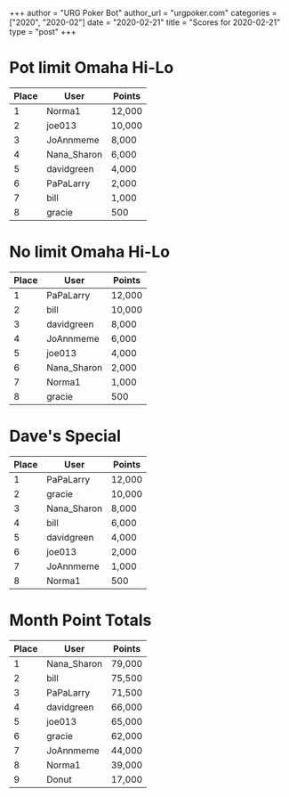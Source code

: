 +++
author = "URG Poker Bot"
author_url = "urgpoker.com"
categories = ["2020", "2020-02"]
date = "2020-02-21"
title = "Scores for 2020-02-21"
type = "post"
+++
# Pot limit Omaha Hi-Lo

| Place | User | Points |
|-------|------|--------|
| 1 | Norma1 | 12,000 |
| 2 | joe013 | 10,000 |
| 3 | JoAnnmeme | 8,000 |
| 4 | Nana_Sharon | 6,000 |
| 5 | davidgreen | 4,000 |
| 6 | PaPaLarry | 2,000 |
| 7 | bill | 1,000 |
| 8 | gracie | 500 |

# No limit Omaha Hi-Lo

| Place | User | Points |
|-------|------|--------|
| 1 | PaPaLarry | 12,000 |
| 2 | bill | 10,000 |
| 3 | davidgreen | 8,000 |
| 4 | JoAnnmeme | 6,000 |
| 5 | joe013 | 4,000 |
| 6 | Nana_Sharon | 2,000 |
| 7 | Norma1 | 1,000 |
| 8 | gracie | 500 |

# Dave's Special

| Place | User | Points |
|-------|------|--------|
| 1 | PaPaLarry | 12,000 |
| 2 | gracie | 10,000 |
| 3 | Nana_Sharon | 8,000 |
| 4 | bill | 6,000 |
| 5 | davidgreen | 4,000 |
| 6 | joe013 | 2,000 |
| 7 | JoAnnmeme | 1,000 |
| 8 | Norma1 | 500 |

# Month Point Totals

| Place | User | Points |
|-------|------|--------|
| 1 | Nana_Sharon | 79,000 |
| 2 | bill | 75,500 |
| 3 | PaPaLarry | 71,500 |
| 4 | davidgreen | 66,000 |
| 5 | joe013 | 65,000 |
| 6 | gracie | 62,000 |
| 7 | JoAnnmeme | 44,000 |
| 8 | Norma1 | 39,000 |
| 9 | Donut | 17,000 |
